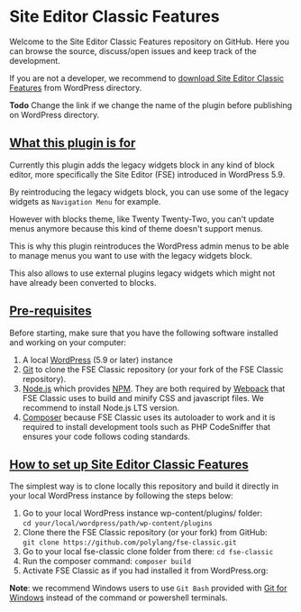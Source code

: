 # Site Editor Classic Features

Welcome to the Site Editor Classic Features repository on GitHub. Here you can browse the source, discuss/open issues and keep track of the development.

If you are not a developer, we recommend to [download Site Editor Classic Features](https://wordpress.org/plugins/fse-classic/) from WordPress directory.

**Todo** Change the link if we change the name of the plugin before publishing on WordPress directory.

## [What this plugin is for](#fse-classic)

Currently this plugin adds the legacy widgets block in any kind of block editor, more specifically the Site Editor (FSE) introduced in WordPress 5.9.

By reintroducing the legacy widgets block, you can use some of the legacy widgets as `Navigation Menu` for example.

However with blocks theme, like Twenty Twenty-Two, you can't update menus anymore because this kind of theme doesn't support menus.

This is why this plugin reintroduces the WordPress admin menus to be able to manage menus you want to use with the legacy widgets block.

This also allows to use external plugins legacy widgets which might not have already been converted to blocks.

## [Pre-requisites](#pre-requisites)

Before starting, make sure that you have the following software installed and working on your computer:

1. A local [WordPress](https://wordpress.org/support/article/how-to-install-wordpress/) (5.9 or later) instance
2. [Git](https://git-scm.com/book/en/v2/Getting-Started-Installing-Git) to clone the FSE Classic repository (or your fork of the FSE Classic repository).
3. [Node.js](https://nodejs.org/en/download/) which provides [NPM](https://docs.npmjs.com/). They are both required by [Webpack](https://webpack.js.org/guides/getting-started/) that FSE Classic uses to build and minify CSS and javascript files. We recommend to install Node.js LTS version.
4. [Composer](https://getcomposer.org/doc/00-intro.md) because FSE Classic uses its autoloader to work and it is required to install development tools such as PHP CodeSniffer that ensures your code follows coding standards.

## [How to set up Site Editor Classic Features](#how-to-setup-fse-classic)

The simplest way is to clone locally this repository and build it directly in your local WordPress instance by following the steps below:

1. Go to your local WordPress instance wp-content/plugins/ folder:<br/>
`cd your/local/wordpress/path/wp-content/plugins`
2. Clone there the FSE Classic repository (or your fork) from GitHub:<br/>
`git clone https://github.com/polylang/fse-classic.git`
3. Go to your local fse-classic clone folder from there: `cd fse-classic`
4. Run the composer command: `composer build`
5. Activate FSE Classic as if you had installed it from WordPress.org:<br/>

**Note**: we recommend Windows users to use `Git Bash` provided with [Git for Windows](https://git-scm.com/download/win) instead of the command or powershell terminals.
